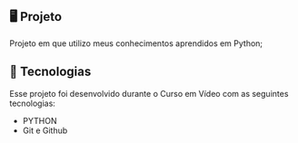 ## 🖥️ Projeto

Projeto em que utilizo meus conhecimentos aprendidos em Python;

## 🚀 Tecnologias

Esse projeto foi desenvolvido durante o Curso em Vídeo com as seguintes tecnologias:

- PYTHON
- Git e Github
